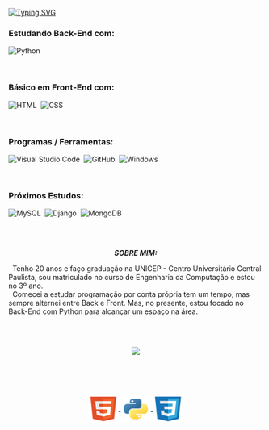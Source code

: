 [![Typing SVG](https://readme-typing-svg.herokuapp.com?duration=4000&center=false&vCenter=false&width=500&lines=Hello+World)](https://git.io/typing-svg)

### Estudando Back-End com:
![Python](https://img.shields.io/badge/-PYTHON-0D1117?style=for-the-badge&logo=python&logoColor=yellow&labelColor=0D1117)&nbsp;

<br>

### Básico em Front-End com:
![HTML](https://img.shields.io/badge/-HTML-0D1117?style=for-the-badge&logo=html5&logoColor=orange&labelColor=0D1117)&nbsp;
![CSS](https://img.shields.io/badge/-CSS-0D1117?style=for-the-badge&logo=CSS3&logoColor=1572B6&labelColor=0D1117)&nbsp;

<br>

### Programas / Ferramentas:
![Visual Studio Code](https://img.shields.io/badge/-Visual%20Studio%20Code-0D1117?style=for-the-badge&logo=visual-studio-code&logoColor=007ACC&labelColor=0D1117)&nbsp;
![GitHub](https://img.shields.io/badge/-GitHub-0D1117?style=for-the-badge&logo=github&labelColor=0D1117)&nbsp;
![Windows](https://img.shields.io/badge/-Windows-0D1117?style=for-the-badge&logo=windows&logoColor=blue&labelColor=0D1117)&nbsp;

<br>

### Próximos Estudos:
![MySQL](https://img.shields.io/badge/-mysql-0D1117?style=for-the-badge&logo=mysql&labelColor=0D1117)&nbsp;
![Django](https://img.shields.io/badge/-django-0D1117?style=for-the-badge&logo=django&logoColor=green&labelColor=0D1117)&nbsp;
![MongoDB](https://img.shields.io/badge/-mongodb-0D1117?style=for-the-badge&logo=mongodb&labelColor=0D1117)&nbsp;

<br><br>

<p align="center">
  <B><I>SOBRE MIM:</B></I>
</p>

<p>
&nbsp Tenho 20 anos e faço graduação na UNICEP - Centro Universitário Central Paulista, sou matriculado no curso de Engenharia da Computação e estou no 3º ano.<br>
&nbsp Comecei a estudar programação por conta própria tem um tempo, mas sempre alternei entre Back e Front. Mas, no presente, estou focado no Back-End com Python para alcançar um espaço na área.
</p>

<br><br>

<div align="center">  
<a href="https://www.beacons.ai/ferpereira" target="_blank"><img src="https://img.shields.io/badge/-MAIS_INFORMAÇÕES/CONTATOS-%23E4405F?style=for-the-badge&logo=beacons&logoColor=white"</a>

<br><br>

  <div style="display: inline_block"><br>
  <img align="center" alt="HTML" height="50" width="60" src="https://raw.githubusercontent.com/devicons/devicon/master/icons/html5/html5-original.svg">
  <img align="center" alt="PYTHON" height="50" width="60" src="https://raw.githubusercontent.com/devicons/devicon/master/icons/python/python-original.svg">
  <img align="center" alt="CSS" height="50" width="60" src="https://raw.githubusercontent.com/devicons/devicon/master/icons/css3/css3-original.svg">
  
</div>
  
<br>
